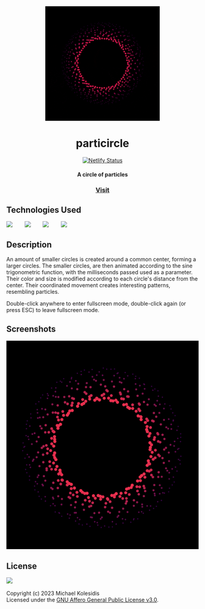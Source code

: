 <div align="center">
  <img src="./assets/particircle.gif" width="300px"/>
  <h1>particircle</h1>
  
  [![Netlify Status](https://api.netlify.com/api/v1/badges/abfd0b1d-71d8-443a-85e0-186634ab0a2b/deploy-status)](https://app.netlify.com/sites/particircle/deploys)

  <h4>A circle of particles </h4>

  <h3><a href="https://particircle.netlify.app/">Visit</a></h3>
</div>
  
  

## Technologies Used

<a href="https://p5js.org/"><img src="https://github.com/michaelkolesidis/tech-icons/blob/main/icons/p5js/p5js.svg" height="50px"/></a>
&nbsp;&nbsp;&nbsp;&nbsp;&nbsp;&nbsp;
<a href="https://en.wikipedia.org/wiki/JavaScript"><img src="https://github.com/michaelkolesidis/tech-icons/blob/main/icons/javascript/javascript-original.svg" height="50px" /></a>
&nbsp;&nbsp;&nbsp;&nbsp;&nbsp;&nbsp;
<a href="https://en.wikipedia.org/wiki/CSS"><img src="https://github.com/michaelkolesidis/tech-icons/blob/main/icons/css3/css3-plain.svg" height="50px" /></a>
&nbsp;&nbsp;&nbsp;&nbsp;&nbsp;&nbsp;
<img src="https://github.com/michaelkolesidis/tech-icons/blob/main/icons/html5/html5-plain.svg" height="50px" />
&nbsp;&nbsp;&nbsp;&nbsp;&nbsp;&nbsp;



## Description

<p>An amount of smaller circles is created around a common center, forming a larger circles. The smaller circles, are then animated according to the sine trigonometric function, with the milliseconds passed used as a parameter. Their color and size is modified according to each circle's distance from the center. Their coordinated movement creates interesting patterns, resembling particles.</p>

<p>Double-click anywhere to enter fullscreen mode, double-click again (or press ESC) to leave fullscreen mode.</p>


## Screenshots

<img src="./assets/screenshot-01.png">



## License

<a href="https://www.gnu.org/licenses/agpl-3.0.html"><img src="https://upload.wikimedia.org/wikipedia/commons/0/06/AGPLv3_Logo.svg" height="100px" /></a>

Copyright (c) 2023 Michael Kolesidis<br>
Licensed under the [GNU Affero General Public License v3.0](https://www.gnu.org/licenses/agpl-3.0.html).